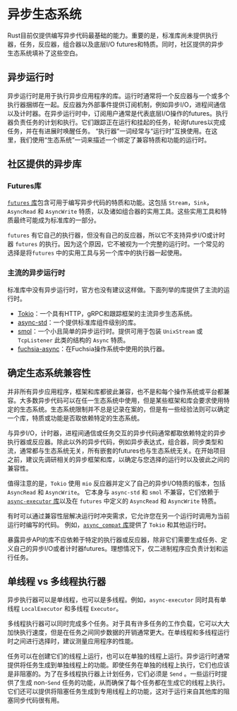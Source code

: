 # 异步生态系统
Rust目前仅提供编写异步代码最基础的能力。重要的是，标准库尚未提供执行器，任务，反应器，组合器以及底层I/O futures和特质。同时，社区提供的异步生态系统填补了这些空白。

## 异步运行时
异步运行时是用于执行异步应用程序的库。运行时通常将一个反应器与一个或多个执行器捆绑在一起。反应器为外部事件提供订阅机制，例如异步I/O，进程间通信以及计时器。在异步运行时中，订阅用户通常是代表底层I/O操作的futures。执行器负责任务的计划和执行。它们跟踪正在运行和挂起的任务，轮询futures以完成任务，并在有进展时唤醒任务。 “执行器”一词经常与“运行时”互换使用。在这里，我们使用“生态系统”一词来描述一个绑定了兼容特质和功能的运行时。

## 社区提供的异步库

### Futures库
[`futures` 库](https://docs.rs/futures/)包含可用于编写异步代码的特质和功能。这包括 `Stream`，`Sink`，`AsyncRead` 和 `AsyncWrite` 特质，以及诸如组合器的实用工具。这些实用工具和特质最终可能成为标准库的一部分。

`futures` 有它自己的执行器，但没有自己的反应器，所以它不支持异步I/O或计时器 `futures` 的执行。因为这个原因，它不被视为一个完整的运行时。一个常见的选择是将`futures` 中的实用工具与另一个库中的执行器一起使用。

### 主流的异步运行时
标准库中没有异步运行时，官方也没有建议这样做。下面列举的库提供了主流的运行时。

- [Tokio](https://docs.rs/tokio/)：一个具有HTTP，gRPC和跟踪框架的主流异步生态系统。
- [async-std](https://docs.rs/async-std/)：一个提供标准库组件级别的库。
- [smol](https://docs.rs/smol/)：一个小且简单的异步运行时。提供可用于包装 `UnixStream` 或 `TcpListener` 此类的结构的 `Async` 特质。
- [fuchsia-async](https://fuchsia.googlesource.com/fuchsia/+/master/src/lib/fuchsia-async/)：在Fuchsia操作系统中使用的执行器。


## 确定生态系统兼容性
并非所有异步应用程序，框架和库都彼此兼容，也不是和每个操作系统或平台都兼容。大多数异步代码可以在任一生态系统中使用，但是某些框架和库会要求使用特定的生态系统。生态系统限制并不总是记录在案的，但是有一些经验法则可以确定一个库，特质或功能是否取依赖特定的生态系统。

与异步I/O，计时器，进程间通信或任务交互的异步代码通常都取依赖特定的异步执行器或反应器。除此以外的异步代码，例如异步表达式，组合器，同步类型和流，通常都与生态系统无关，所有嵌套的futures也与生态系统无关。在开始项目之前，建议先调研相关的异步框架和库，以确定与您选择的运行时以及彼此之间的兼容性。

值得注意的是，`Tokio` 使用 `mio` 反应器并定义了自己的异步I/O特质的版本，包括 `AsyncRead` 和 `AsyncWrite`。 它本身与 `async-std` 和 `smol` 不兼容，它们依赖于[`async-executor` 库](https://docs.rs/async-executor)以及在 `futures` 中定义的 `AsyncRead` 和 `AsyncWrite` 特质。

有时可以通过兼容性层解决运行时冲突需求，它允许您在另一个运行时调用为当前运行时编写的代码。 例如，[`async_compat` 库](https://docs.rs/async_compat)提供了 `Tokio` 和其他运行时。

暴露异步API的库不应依赖于特定的执行器或反应器，除非它们需要生成任务、定义自己的异步I/O或者计时器futures。理想情况下，仅二进制程序应负责计划和运行任务。

## 单线程 vs 多线程执行器
异步执行器可以是单线程，也可以是多线程。例如，`async-executor` 同时具有单线程 `LocalExecutor` 和多线程 `Executor`。

多线程执行器可以同时完成多个任务。对于具有许多任务的工作负载，它可以大大加快执行速度，但是在任务之间同步数据的开销通常更大。在单线程和多线程运行时之间进行选择时，建议测量应用程序的性能。

任务可以在创建它们的线程上运行，也可以在单独的线程上运行。异步运行时通常提供将任务生成到单独线程上的功能。即使任务在单独的线程上执行，它们也应该是非阻塞的。为了在多线程执行器上计划任务，它们必须是 `Send` 。一些运行时提供了生成 non-`Send` 任务的功能，从而确保了每个任务都在生成它的线程上执行。它们还可以提供将阻塞任务生成到专用线程上的功能，这对于运行来自其他库的阻塞同步代码很有用。
